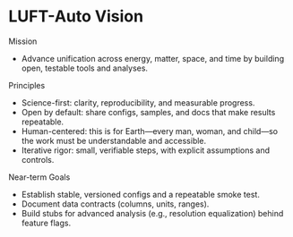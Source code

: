 # LUFT-Auto Vision

Mission
- Advance unification across energy, matter, space, and time by building open, testable tools and analyses.

Principles
- Science-first: clarity, reproducibility, and measurable progress.
- Open by default: share configs, samples, and docs that make results repeatable.
- Human-centered: this is for Earth—every man, woman, and child—so the work must be understandable and accessible.
- Iterative rigor: small, verifiable steps, with explicit assumptions and controls.

Near-term Goals
- Establish stable, versioned configs and a repeatable smoke test.
- Document data contracts (columns, units, ranges).
- Build stubs for advanced analysis (e.g., resolution equalization) behind feature flags.
